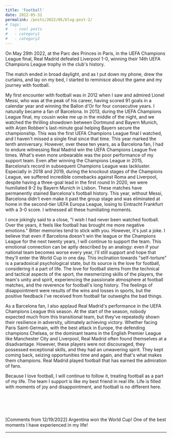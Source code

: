 ```yaml
---
title: 'Football'
date: 2022-05-31
permalink: /posts/2022/05/blog-post-2/
# tags:
#   - cool posts
#   - category1
#   - category2
---
```


On May 29th 2022, at the Parc des Princes in Paris, in the UEFA Champions League final, Real Madrid defeated Liverpool 1-0, winning their 14th UEFA Champions League trophy in the club's history.

The match ended in broad daylight, and as I put down my phone, drew the curtains, and lay on my bed, I started to reminisce about the game and my journey with football.

My first encounter with football was in 2012 when I saw and admired Lionel Messi, who was at the peak of his career, having scored 91 goals in a calendar year and winning the Ballon d'Or for four consecutive years. I naturally became a fan of Barcelona. In 2013, during the UEFA Champions League final, my cousin woke me up in the middle of the night, and we watched the thrilling showdown between Dortmund and Bayern Munich, with Arjen Robben's last-minute goal helping Bayern secure the championship. This was the first UEFA Champions League final I watched, and I haven't missed a single final since that time. This year marked the tenth anniversary. However, over these ten years, as a Barcelona fan, I had to endure witnessing Real Madrid win the UEFA Champions League five times. What's even more unbearable was the poor performance of my support team. Even after winning the Champions League in 2015, Barcelona’s record in subsequent Champions League was lackluster. Especially in 2018 and 2019, during the knockout stages of the Champions League, we suffered incredible comebacks against Roma and Liverpool, despite having a three-goal lead in the first round In 2020, we were humiliated 8-2 by Bayern Munich in Lisbon. These matches have permanently stained Barcelona's football history. This year, without Messi, Barcelona didn't even make it past the group stage and was eliminated at home in the second-tier UEFA Europa League, losing to Eintracht Frankfurt with a 3-0 score. I witnessed all these humiliating moments.

I once jokingly said to a close, "I wish I had never been watched football. Over the years, it feels like football has brought me more negative emotions." Bitter memories tend to stick with you. However, it's just a joke. I believe that even if Barcelona doesn't win the league or the Champions League for the next twenty years, I will continue to support the team. This emotional connection can be aptly described by an analogy: even if your national team becomes worse every year, I'll still support and hope that they'll enter the World Cup in one day. This inclination towards "self-torture" is a paradoxical psychological state, but its source is the love for football, considering it a part of life.
The love for football stems from the technical and tactical aspects of the sport, the mesmerizing skills of the players, the team's unity and spirit, experiencing the passionate atmosphere at football matches, and the reverence for football's long history.
The feelings of disappointment were results of the wins and losses in sports, but the positive feedback I've received from football far outweighs the bad things.

As a Barcelona fan, I also applaud Real Madrid's performance in the UEFA Champions League this season. At the start of the season, nobody expected much from this transitional team, but they've repeatedly shown their resilience in adversity, ultimately achieving victory. Whether facing Paris Saint-Germain, with the best attack in Europe, the defending champions Chelsea, or the dominant teams in the English Premier League like Manchester City and Liverpool, Real Madrid often found themselves at a disadvantage. However, these players were not discouraged, they possessed exceptional skills, and they had an unwavering spirit. They kept coming back, seizing opportunities time and again, and that's what makes them champions. Real Madrid played football that has earned the admiration of fans.

Because I love football, I will continue to follow it, treating football as a part of my life. The team I support is like my best friend in real life. Life is filled with moments of joy and disappointment, and football is no different here.
<br/><br/>
<br/><br/>
<br/><br/>
[Comments from 12/19/2022] Argentina won the World Cup! One of the best moments I have experienced in my life! 

------